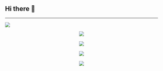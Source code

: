 ## Hi there 👋
----------------------------------------------------------------------------------------------------------------------------------------------------
![](https://komarev.com/ghpvc/?username=CoolJosh0221)

<div align="center">
	<a href="https://discord.com/users/847772018928779285" >  
  		<img src="https://lanyard.cnrad.dev/api/847772018928779285"  />  
	</a>  
</div>
&nbsp;


<div align="center">
	<a href="https://discord.gg/QwXXNGNkeh" >  
  		<img src="https://github-readme-stats.vercel.app/api?username=CoolJosh0221&show_icons=true&theme=radical" />  
	</a>
</div>
&nbsp;


<div align="center">
	<a href="https://www.youtube.com/watch?v=dQw4w9WgXcQ" >  
  		<img src="https://github-readme-stats.vercel.app/api/top-langs/?username=CoolJosh0221&langs_count=10&theme=react" />  
	</a>
</div>
&nbsp;


<div align="center">
<a href="https://discord.gg/QwXXNGNkeh"><img src="https://hits.seeyoufarm.com/api/count/incr/badge.svg?url=https%3A%2F%2Fdiscord.gg%2FQwXXNGNkeh&count_bg=%2379C83D&title_bg=%23555555&icon=&icon_color=%23E7E7E7&title=Join+my+discord+server&edge_flat=false"/></a>
</div>
